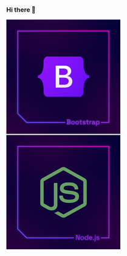 ### Hi there 👋

<!--
**Anupamdatta10/Anupamdatta10** is a ✨ _special_ ✨ repository because its `README.md` (this file) appears on your GitHub profile.

Here are some ideas to get you started:

- 🔭 I’m currently working on ...
- 🌱 I’m currently learning ...
- 👯 I’m looking to collaborate on ...
- 🤔 I’m looking for help with ...
- 💬 Ask me about ...
- 📫 How to reach me: ...
- 😄 Pronouns: ...
- ⚡ Fun fact: ...
-->
<p>
  <img src="https://github.com/Anupamdatta10/Anupamdatta10/blob/f6cf15ab0ed718403d25cfbe268d436eca3f1a44/logo/Bootstrap.png"/>
    <img src="https://github.com/Anupamdatta10/Anupamdatta10/blob/f9010b6f8a9980b15813ebbee9979eb52da83062/logo/Nodejs.png"/>
  
</p>
